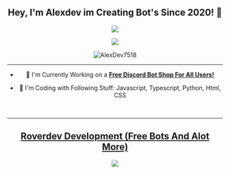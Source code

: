 ## <div align="center">Hey, I'm Alexdev im Creating Bot's Since 2020! :rocket:</div>  

<div align="center"> <img src="https://i.imgur.com/Fn4yIqX.gifv"/> </p>

<div align="center">
<img src="https://discord.c99.nl/widget/theme-2/663442537222242306.png" />
</div>

<p align="center"> <img src="https://komarev.com/ghpvc/?username=AlexDev7518&label=Profile%20views&color=00FFFF&style=flat" alt="AlexDev7518" /> </p>

***

- :telescope: I'm Currently Working on a [**Free Discord Bot Shop For All Users!**](https://discord.gg/roverdev)

- :seedling: I'm Coding with Following Stuff: Javascript, Typescript, Python, Html, CSS

<br/>

***

## [Roverdev Development (Free Bots And Alot More)](https://discord.gg/roverdev)
<p align="center"> <a href="https://discord.gg/roverdev"><img src="https://discord.com/api/guilds/918153120981319730/widget.png?style=banner2"></a> </p>
